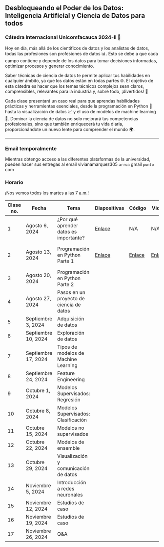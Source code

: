 ## Desbloqueando el Poder de los Datos: Inteligencia Artificial y Ciencia de Datos para todos
### Cátedra Internacional Unicomfacauca 2024-II 🚀

Hoy en día, más allá de los científicos de datos y los analistas de datos, todas las profesiones son profesiones de datos 📊. Esto se debe a que cada campo contiene y depende de los datos para tomar decisiones informadas, optimizar procesos y generar conocimiento.

Saber técnicas de ciencia de datos te permite aplicar tus habilidades en cualquier ámbito, ya que los datos están en todas partes 🌐. El objetivo de esta cátedra es hacer que los temas técnicos complejos sean claros, comprensibles, relevantes para la industria y, sobre todo, ¡divertidos! 👾

Cada clase presentará un caso real para que aprendas habilidades prácticas y herramientas esenciales, desde la programación en Python 🐍 hasta la visualización de datos 📈 y el uso de modelos de machine learning 🤖. Dominar la ciencia de datos no solo mejorará tus competencias profesionales, sino que también enriquecerá tu vida diaria, proporcionándote un nuevo lente para comprender el mundo 🌍.

***

### Email temporalmente 

Mientras obtengo acceso a las diferentes plataformas de la universidad, pueden hacer sus entregas al email vivianamarquez305 `arroa` gmail `punto` com

### Horario

¡Nos vemos todos los martes a las 7 a.m.!

| **Clase no.** | **Fecha**           | **Tema**                                 | **Diapositivas**                                                                                                                                                                                                                                     | **Código**                                                                                      | **Video**                                                                                                                     | **Clave** | **Taller**                                                                                                             |
|---------------|---------------------|------------------------------------------|------------------------------------------------------------------------------------------------------------------------------------------------------------------------------------------------------------------------------------------------------|-------------------------------------------------------------------------------------------------|-------------------------------------------------------------------------------------------------------------------------------|-----------|------------------------------------------------------------------------------------------------------------------------|
| 1             | Agosto 6, 2024      | ¿Por qué aprender datos es importante?   | [Enlace](https://nbviewer.org/github/vivianamarquez/unicomfacauca-ai-2024/blob/main/clases/01.%20%C2%BFPor%20qu%C3%A9%20aprender%20datos%20es%20tan%20importante%3F%20/01.%20%C2%BFPor%20qu%C3%A9%20aprender%20datos%20es%20tan%20importante%3F.pdf) | N/A                                                                                             | N/A                                                                                                                           | N/A       | [Enlace](https://forms.gle/GJHpEWBKzXxTQFrs9)                                                                          |
| 2             | Agosto 13, 2024     | Programación en Python Parte 1           | [Enlace](https://nbviewer.org/github/vivianamarquez/unicomfacauca-ai-2024/blob/main/clases/02.%20Programaci%C3%B3n%20en%20Python%20Parte%201/02.%20Programaci%C3%B3n%20en%20Python%20Parte%201.pptx.pdf)                                             | [Enlace](https://colab.research.google.com/drive/14i3bmnxjpdEHmjWWNo_iSKF336Dv3XtC?usp=sharing) | [Enlace](https://us06web.zoom.us/rec/share/UDBYd02fVke7u6e7lXAtKvU7ufoBPFeTZIiTSeoa9SZefEKXBjxXFI2ui3U4Rcio.jGJNsXxlQMwtoCcO) | d%J%Q2nL  | [Enlace](https://colab.research.google.com/drive/14i3bmnxjpdEHmjWWNo_iSKF336Dv3XtC?usp=sharing) -- Ejercicios al final |
| 3             | Agosto 20, 2024     | Programación en Python Parte 2           |                                                                                                                                                                                                                                                      |                                                                                                 |                                                                                                                               |           | [Enlace](https://colab.research.google.com/drive/1uolAxCz5n4WGRZ9yJ6GvdXroXA-qTE2g?usp=sharing)                        |
| 4             | Agosto 27, 2024     | Pasos en un proyecto de ciencia de datos |                                                                                                                                                                                                                                                      |                                                                                                 |                                                                                                                               |           |                                                                                                                        |
| 5             | Septiembre 3, 2024  | Adquisición de datos                     |                                                                                                                                                                                                                                                      |                                                                                                 |                                                                                                                               |           |                                                                                                                        |
| 6             | Septiembre 10, 2024 | Exploración de datos                     |                                                                                                                                                                                                                                                      |                                                                                                 |                                                                                                                               |           |                                                                                                                        |
| 7             | Septiembre 17, 2024 | Tipos de modelos de Machine Learning     |                                                                                                                                                                                                                                                      |                                                                                                 |                                                                                                                               |           |                                                                                                                        |
| 8             | Septiembre 24, 2024 | Feature Engineering                      |                                                                                                                                                                                                                                                      |                                                                                                 |                                                                                                                               |           |                                                                                                                        |
| 9             | Octubre 1, 2024     | Modelos Supervisados: Regresión          |                                                                                                                                                                                                                                                      |                                                                                                 |                                                                                                                               |           |                                                                                                                        |
| 10            | Octubre 8, 2024     | Modelos Supervisados: Clasificación      |                                                                                                                                                                                                                                                      |                                                                                                 |                                                                                                                               |           |                                                                                                                        |
| 11            | Octubre 15, 2024    | Modelos no supervisados                  |                                                                                                                                                                                                                                                      |                                                                                                 |                                                                                                                               |           |                                                                                                                        |
| 12            | Octubre 22, 2024    | Modelos de ensemble                      |                                                                                                                                                                                                                                                      |                                                                                                 |                                                                                                                               |           |                                                                                                                        |
| 13            | Octubre 29, 2024    | Visualización y comunicación de datos    |                                                                                                                                                                                                                                                      |                                                                                                 |                                                                                                                               |           |                                                                                                                        |
| 14            | Noviembre 5, 2024   | Introducción a redes neuronales          |                                                                                                                                                                                                                                                      |                                                                                                 |                                                                                                                               |           |                                                                                                                        |
| 15            | Noviembre 12, 2024  | Estudios de caso                         |                                                                                                                                                                                                                                                      |                                                                                                 |                                                                                                                               |           |                                                                                                                        |
| 16            | Noviembre 19, 2024  | Estudios de caso                         |                                                                                                                                                                                                                                                      |                                                                                                 |                                                                                                                               |           |                                                                                                                        |
| 17            | Noviembre 26, 2024  | Q&A                                      |                                                                                                                                                                                                                                                      |                                                                                                 |                                                                                                                               |           |                                                                                                                        |

